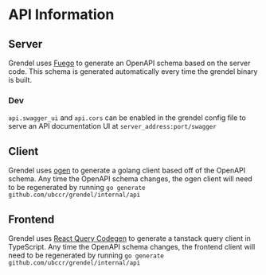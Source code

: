 # API Information

## Server

Grendel uses [Fuego](https://go-fuego.github.io/fuego/) to generate an OpenAPI schema based on the server code.
This schema is generated automatically every time the grendel binary is built.

### Dev

`api.swagger_ui` and `api.cors` can be enabled in the grendel config file to serve an API documentation UI at `server_address:port/swagger`

## Client

Grendel uses [ogen](https://ogen.dev/) to generate a golang client based off of the OpenAPI schema. Any time the OpenAPI schema changes, the ogen client will need to be regenerated by running `go generate github.com/ubccr/grendel/internal/api`

## Frontend

Grendel uses [React Query Codegen](https://openapi-react-query-codegen.vercel.app/) to generate a tanstack query client in TypeScript. Any time the OpenAPI schema changes, the frontend client will need to be regenerated by running `go generate github.com/ubccr/grendel/internal/api`
